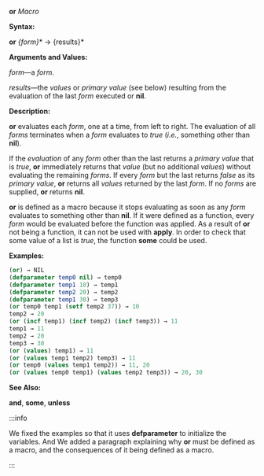 **or** *Macro* 



**Syntax:** 



**or** *\{form\}*\* → \{results\}\* 



**Arguments and Values:** 



*form*—a *form*. 



*results*—the *values* or *primary value* (see below) resulting from the evaluation of the last *form* executed or **nil**. 



**Description:** 



**or** evaluates each *form*, one at a time, from left to right. The evaluation of all *forms* terminates when a *form* evaluates to *true* (*i.e.*, something other than **nil**). 


If the *evaluation* of any *form* other than the last returns a *primary value* that is *true*, **or** immediately returns that *value* (but no additional *values*) without evaluating the remaining *forms*. If every *form* but the last returns *false* as its *primary value*, **or** returns all *values* returned by the last *form*. If no *forms* are supplied, **or** returns **nil**. 


**or** is defined as a macro because it stops evaluating as soon as any *form* evaluates to something other than **nil**.  If it were defined as a function, every *form* would be evaluated before the function was applied.  As a result of **or** not being a function, it can not be used with **apply**.  In order to check that some value of a list is *true*, the function **some** could be used.



**Examples:**
```lisp
(or) → NIL 
(defparameter temp0 nil) → temp0
(defparameter temp1 10) → temp1
(defparameter temp2 20) → temp2
(defparameter temp1 30) → temp3
(or temp0 temp1 (setf temp2 37)) → 10 
temp2 → 20 
(or (incf temp1) (incf temp2) (incf temp3)) → 11 
temp1 → 11 
temp2 → 20 
temp3 → 30 
(or (values) temp1) → 11 
(or (values temp1 temp2) temp3) → 11 
(or temp0 (values temp1 temp2)) → 11, 20 
(or (values temp0 temp1) (values temp2 temp3)) → 20, 30 
```
**See Also:** 



**and**, **some**, **unless** 


:::info

We fixed the examples so that it uses **defparameter** to initialize
the variables.  And We added a paragraph explaining why **or** must be defined as a macro, and the consequences of it being defined as a macro.

:::
